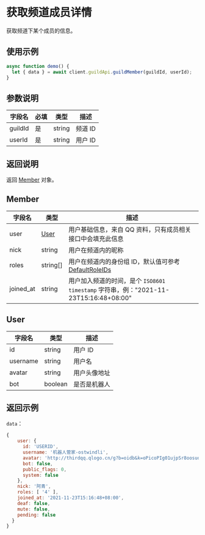 # 获取频道成员详情

获取频道下某个成员的信息。

## 使用示例

```javascript
async function demo() {
  let { data } = await client.guildApi.guildMember(guildId, userId);
}
```

## 参数说明

| 字段名  | 必填 | 类型   | 描述    |
| ------- | ---- | ------ | ------- |
| guildId | 是   | string | 频道 ID |
| userId  | 是   | string | 用户 ID |

## 返回说明

返回 [Member](model.md) 对象。

## Member

| 字段名    | 类型          | 描述                                                                                         |
| --------- | ------------- | -------------------------------------------------------------------------------------------- |
| user      | [User](#user) | 用户基础信息，来自 QQ 资料，只有成员相关接口中会填充此信息                                   |
| nick      | string        | 用户在频道内的昵称                                                                           |
| roles     | string[]      | 用户在频道内的身份组 ID，默认值可参考[DefaultRoleIDs](../guild/role_model.md#DefaultRoleIDs) |
| joined_at | string        | 用户加入频道的时间，是个 `ISO8601 timestamp` 字符串，例："2021-11-23T15:16:48+08:00"         |

## User

| 字段名   | 类型    | 描述         |
| -------- | ------- | ------------ |
| id       | string  | 用户 ID      |
| username | string  | 用户名       |
| avatar   | string  | 用户头像地址 |
| bot      | boolean | 是否是机器人 |

## 返回示例

`data`：

```js
{
    user: {
      id: 'USERID',
      username: '机器人管家-ostwindli',
      avatar: 'http://thirdqq.qlogo.cn/g?b=oidb&k=oPicoPIg01ujpSr8oosudkQ&s=0&t=1637218059',
      bot: false,
      public_flags: 0,
      system: false
    },
    nick: '阿青',
    roles: [ '4' ],
    joined_at: '2021-11-23T15:16:48+08:00',
    deaf: false,
    mute: false,
    pending: false
  }
}
```
